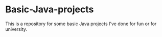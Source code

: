 # Basic-Java-projects
This is a repository for some basic Java projects I've done for fun or for university. 
